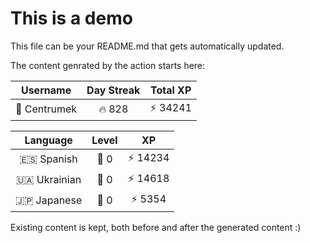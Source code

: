 # This is a demo

This file can be your README.md that gets automatically updated.

The content genrated by the action starts here:

<!--START_SECTION:duolingoStats-->
<!-- Automatically generated with https://github.com/centrumek/duolingo-readme-stats-->

| Username | Day Streak | Total XP |
|:---:|:---:|:---:|
| 👤 Centrumek | 🔥 828 | ⚡ 34241 |

| Language | Level | XP |
|:---:|:---:|:---:|
| 🇪🇸 Spanish | 👑 0 | ⚡ 14234 |
| 🇺🇦 Ukrainian | 👑 0 | ⚡ 14618 |
| 🇯🇵 Japanese | 👑 0 | ⚡ 5354 |

<!--END_SECTION:duolingoStats-->

Existing content is kept, both before and after the generated content :)